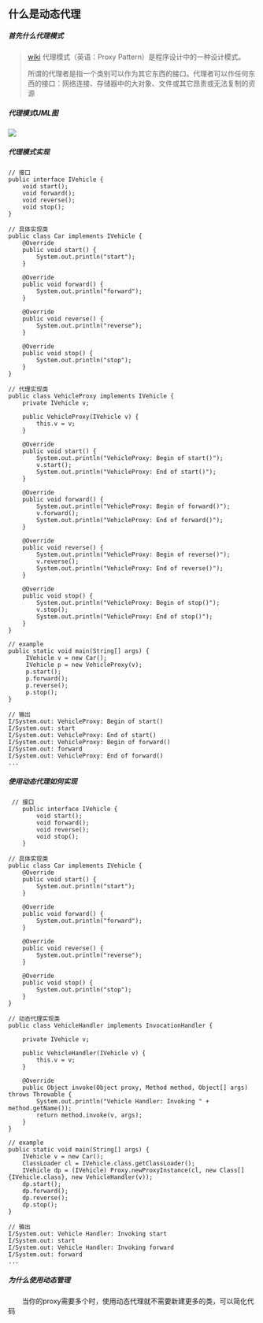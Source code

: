 ## 什么是动态代理

##### 首先什么代理模式

>[wiki](https://zh.wikipedia.org/wiki/%E4%BB%A3%E7%90%86%E6%A8%A1%E5%BC%8F)
>代理模式（英语：Proxy Pattern）是程序设计中的一种设计模式。
>
>所谓的代理者是指一个类别可以作为其它东西的接口。代理者可以作任何东西的接口：网络连接、存储器中的大对象、文件或其它昂贵或无法复制的资源

##### 代理模式UML图
![](https://upload.wikimedia.org/wikipedia/commons/thumb/7/75/Proxy_pattern_diagram.svg/439px-Proxy_pattern_diagram.svg.png)

##### 代理模式实现

    // 接口
    public interface IVehicle {
        void start();
        void forward();
        void reverse();
        void stop();
    }
    
    // 具体实现类
    public class Car implements IVehicle {
        @Override
        public void start() {
            System.out.println("start");
        }
    
        @Override
        public void forward() {
            System.out.println("forward");
        }
    
        @Override
        public void reverse() {
            System.out.println("reverse");
        }
    
        @Override
        public void stop() {
            System.out.println("stop");
        }
    }
    
    // 代理实现类
    public class VehicleProxy implements IVehicle {
        private IVehicle v;
    
        public VehicleProxy(IVehicle v) {
            this.v = v;
        }
    
        @Override
        public void start() {
            System.out.println("VehicleProxy: Begin of start()");
            v.start();
            System.out.println("VehicleProxy: End of start()");
        }
    
        @Override
        public void forward() {
            System.out.println("VehicleProxy: Begin of forward()");
            v.forward();
            System.out.println("VehicleProxy: End of forward()");
        }
    
        @Override
        public void reverse() {
            System.out.println("VehicleProxy: Begin of reverse()");
            v.reverse();
            System.out.println("VehicleProxy: End of reverse()");
        }
    
        @Override
        public void stop() {
            System.out.println("VehicleProxy: Begin of stop()");
            v.stop();
            System.out.println("VehicleProxy: End of stop()");
        }
    }
    
    // example
    public static void main(String[] args) {
         IVehicle v = new Car();
         IVehicle p = new VehicleProxy(v);
         p.start();
         p.forward();
         p.reverse();
         p.stop();
    }
    
    // 输出
    I/System.out: VehicleProxy: Begin of start()
    I/System.out: start
    I/System.out: VehicleProxy: End of start()
    I/System.out: VehicleProxy: Begin of forward()
    I/System.out: forward
    I/System.out: VehicleProxy: End of forward()
    ...

##### 使用动态代理如何实现


     // 接口
        public interface IVehicle {
            void start();
            void forward();
            void reverse();
            void stop();
        }
    
    // 具体实现类
    public class Car implements IVehicle {
        @Override
        public void start() {
            System.out.println("start");
        }
    
        @Override
        public void forward() {
            System.out.println("forward");
        }
    
        @Override
        public void reverse() {
            System.out.println("reverse");
        }
    
        @Override
        public void stop() {
            System.out.println("stop");
        }
    }
    
    // 动态代理实现类
    public class VehicleHandler implements InvocationHandler {

        private IVehicle v;
    
        public VehicleHandler(IVehicle v) {
            this.v = v;
        }
    
        @Override
        public Object invoke(Object proxy, Method method, Object[] args) throws Throwable {
            System.out.println("Vehicle Handler: Invoking " + method.getName());
            return method.invoke(v, args);
        }
    }
    
    // example
    public static void main(String[] args) {
        IVehicle v = new Car();
        ClassLoader cl = IVehicle.class.getClassLoader();
        IVehicle dp = (IVehicle) Proxy.newProxyInstance(cl, new Class[]{IVehicle.class}, new VehicleHandler(v));
        dp.start();
        dp.forward();
        dp.reverse();
        dp.stop();
    }
    
    // 输出
    I/System.out: Vehicle Handler: Invoking start
    I/System.out: start
    I/System.out: Vehicle Handler: Invoking forward
    I/System.out: forward
    ...
    
##### 为什么使用动态管理
&emsp;&emsp;当你的proxy需要多个时，使用动态代理就不需要新建更多的类，可以简化代码
